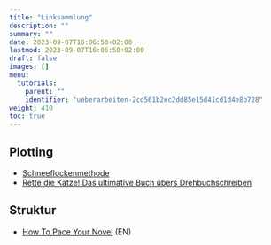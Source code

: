 ```yaml
---
title: "Linksammlung"
description: ""
summary: ""
date: 2023-09-07T16:06:50+02:00
lastmod: 2023-09-07T16:06:50+02:00
draft: false
images: []
menu:
  tutorials:
    parent: ""
    identifier: "ueberarbeiten-2cd561b2ec2dd85e15d41cd1d4e8b728"
weight: 410
toc: true
---
```


## Plotting

- [Schneeflockenmethode](https://mynextself.com/schneeflockenmethode/)
- [Rette die Katze! Das ultimative Buch übers Drehbuchschreiben](https://www.amazon.de/dp/386671128X)

## Struktur

- [How To Pace Your Novel](https://www.masterclass.com/articles/how-to-pace-your-novel) (EN)
